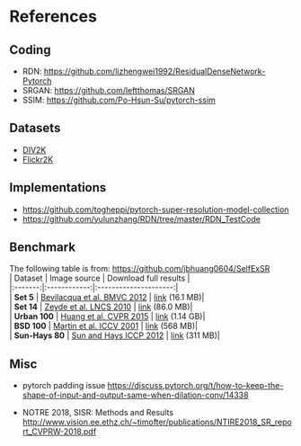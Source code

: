 # References

## Coding
* RDN: https://github.com/lizhengwei1992/ResidualDenseNetwork-Pytorch
* SRGAN: https://github.com/leftthomas/SRGAN
* SSIM: https://github.com/Po-Hsun-Su/pytorch-ssim

## Datasets
* [DIV2K](https://cv.snu.ac.kr/research/EDSR/DIV2K.tar)
* [Flickr2K](https://github.com/LimBee/NTIRE2017/issues/25)

## Implementations
* https://github.com/togheppi/pytorch-super-resolution-model-collection
* https://github.com/yulunzhang/RDN/tree/master/RDN_TestCode


## Benchmark
The following table is from: https://github.com/jbhuang0604/SelfExSR   
| Dataset | Image source | Download full results |   
|:-------:|:------------:|:---------------------:|   
| **Set 5** |  [Bevilacqua et al. BMVC 2012](http://people.rennes.inria.fr/Aline.Roumy/results/SR_BMVC12.html)  | [link](https://uofi.box.com/shared/static/kfahv87nfe8ax910l85dksyl2q212voc.zip) (16.1 MB)|   
| **Set 14** |  [Zeyde et al. LNCS 2010](https://sites.google.com/site/romanzeyde/research-interests)  | [link](https://uofi.box.com/shared/static/igsnfieh4lz68l926l8xbklwsnnk8we9.zip) (86.0 MB)|   
| **Urban 100** | [Huang et al. CVPR 2015](https://sites.google.com/site/jbhuang0604/publications/struct_sr)  | [link](https://uofi.box.com/shared/static/65upg43jjd0a4cwsiqgl6o6ixube6klm.zip) (1.14 GB)|   
| **BSD 100** | [Martin et al. ICCV 2001](https://www.eecs.berkeley.edu/Research/Projects/CS/vision/bsds/) | [link](https://uofi.box.com/shared/static/qgctsplb8txrksm9to9x01zfa4m61ngq.zip) (568 MB)|   
| **Sun-Hays 80** | [Sun and Hays ICCP 2012](http://cs.brown.edu/~lbsun/SRproj2012/SR_iccp2012.html) | [link](https://uofi.box.com/shared/static/rirohj4773jl7ef752r330rtqw23djt8.zip) (311 MB)|   

## Misc
* pytorch padding issue
https://discuss.pytorch.org/t/how-to-keep-the-shape-of-input-and-output-same-when-dilation-conv/14338

* NOTRE 2018, SISR: Methods and Results
http://www.vision.ee.ethz.ch/~timofter/publications/NTIRE2018_SR_report_CVPRW-2018.pdf
